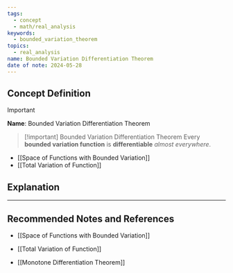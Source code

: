 ```yaml
---
tags:
  - concept
  - math/real_analysis
keywords:
  - bounded_variation_theorem
topics:
  - real_analysis
name: Bounded Variation Differentiation Theorem
date of note: 2024-05-28
---
```


## Concept Definition

>[!important]
>**Name**: Bounded Variation Differentiation Theorem

>[!important] Bounded Variation Differentiation Theorem
>Every **bounded variation function** is **differentiable** *almost everywhere*.

- [[Space of Functions with Bounded Variation]]
- [[Total Variation of Function]]


## Explanation





-----------
##  Recommended Notes and References

- [[Space of Functions with Bounded Variation]]
- [[Total Variation of Function]]

- [[Monotone Differentiation Theorem]]